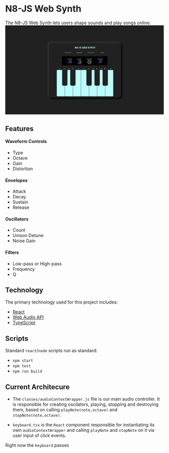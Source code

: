 # N8-JS Web Synth

The N8-JS Web Synth lets users shape sounds and play songs online.
![N8-JS Web Synth](./public/img/N8-JS.png "N8-JS Web Synth")

## Features
#### Waveform Controls
* Type
* Octave
* Gain
* Distortion

#### Envelopes
* Attack
* Decay
* Sustain
* Release

#### Oscillators
* Count
* Unison Detune
* Noise Gain

#### Filters
* Low-pass or High-pass
* Frequency
* Q

## Technology
The primary technology used for this project includes:

* [React](https://github.com/facebook/create-react-app)
* [Web Audio API](https://developer.mozilla.org/en-US/docs/Web/API/Web_Audio_API)
* [TypeScript](https://www.typescriptlang.org/)

## Scripts

Standard `react`/`node` scripts run as standard: 
* `npm start`
* `npm test`
* `npm run build`

## Current Architecure
* The `classes/audioContextWrapper.js` file is our main audio controller. It is  responsible for creating oscilators, playing, stopping and destroying them, based on calling `playNote(note,octave)` and `stopNote(note,octave)`.

* `keyboard.tsx` is the `React` component responsible for instantiating its own `audioContextWrapper` and calling `playNote` and `stopNote` on it via user input of click events.

Right now the `keyboard` passes 

